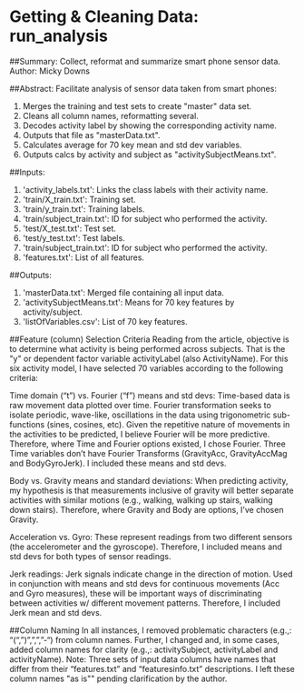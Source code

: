 Getting & Cleaning Data: run_analysis
============
##Summary: Collect, reformat and summarize smart phone sensor data.
Author: Micky Downs

##Abstract:
Facilitate analysis of sensor data taken from smart phones:
1. Merges the training and test sets to create "master" data set.
2. Cleans all column names, reformatting several.
3. Decodes activity label by showing the corresponding activity name.
4. Outputs that file as "masterData.txt".
5. Calculates average for 70 key mean and std dev variables. 
6. Outputs calcs by activity and subject as "activitySubjectMeans.txt".

##Inputs:
1. 'activity_labels.txt': Links the class labels with their activity name.
2. 'train/X_train.txt': Training set.
3. 'train/y_train.txt': Training labels.
4. 'train/subject_train.txt': ID for subject who performed the activity.
5. 'test/X_test.txt': Test set.
6. 'test/y_test.txt': Test labels.
7. 'train/subject_train.txt': ID for subject who performed the activity.
8. 'features.txt': List of all features.

##Outputs:
1. 'masterData.txt': Merged file containing all input data.
2. 'activitySubjectMeans.txt': Means for 70 key features by activity/subject.
3. 'listOfVariables.csv': List of 70 key features.

##Feature (column) Selection Criteria
Reading from the article, objective is to determine what activity is being performed across subjects. That is the "y" or dependent factor variable activityLabel (also ActivityName). For this six activity model, I have selected 70 variables according to the following criteria: 

Time domain (“t”) vs. Fourier (“f”) means and std devs:
Time-based data is raw movement data plotted over time. Fourier transformation seeks to isolate periodic, wave-like, oscillations in the data using trigonometric sub-functions (sines, cosines, etc). Given the repetitive nature of movements in the activities to be predicted, I believe Fourier will be more predictive. Therefore, where Time and Fourier options existed, I chose Fourier. Three Time variables don’t have Fourier Transforms (GravityAcc, GravityAccMag and BodyGyroJerk). I included these means and std devs.

Body vs. Gravity means and standard deviations:
When predicting activity, my hypothesis is that measurements inclusive of gravity will better separate activities with similar motions (e.g., walking, walking up stairs, walking down stairs). Therefore, where Gravity and Body are options, I’ve chosen Gravity. 

Acceleration vs. Gyro:
These represent readings from two different sensors (the accelerometer and the gyroscope). Therefore, I included means and std devs for both types of sensor readings.

Jerk readings:
Jerk signals indicate change in the direction of motion. Used in conjunction with means and std devs for continuous movements (Acc and Gyro measures), these will be important ways of discriminating between activities w/ different movement patterns. Therefore, I included Jerk mean and std devs.

##Column Naming
In all instances, I removed problematic characters (e.g.,: “(“,”)”,”,”,”-“) from column names. Further, I changed and, in some cases, added column names for clarity (e.g.,: activitySubject, activityLabel and activityName). Note: Three sets of input data columns have names that differ from their “features.txt” and “featuresinfo.txt” descriptions. I left these column names "as is"" pending clarification by the author. 

